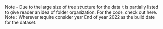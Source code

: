 Note - Due to the large size of tree structure for the data it is partially listed to give reader an idea of folder organization.
For the code, check out [here](https://github.com/Info-Sync/InfoSync/tree/main/scripts). Note : Wherever require consider year End of year 2022 as the build date for the dataset.
